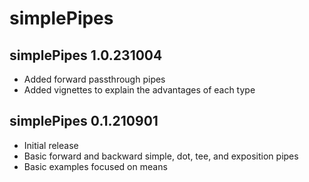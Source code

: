 # simplePipes

## simplePipes 1.0.231004

- Added forward passthrough pipes
- Added vignettes to explain the advantages of each type

## simplePipes 0.1.210901

- Initial release
- Basic forward and backward simple, dot, tee, and exposition pipes
- Basic examples focused on means
